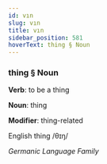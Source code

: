```yaml
---
id: vın
slug: vın
title: vın
sidebar_position: 581
hoverText: thing § Noun
---
```


### thing § Noun

**Verb**: to be a thing

**Noun**: thing

**Modifier**: thing-related

English thing /θɪŋ/

*Germanic Language Family*